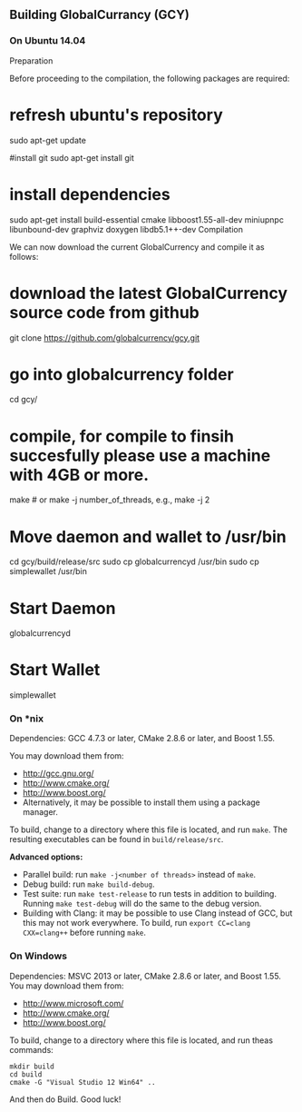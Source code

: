 
## Building GlobalCurrancy (GCY)

### On Ubuntu 14.04

Preparation

Before proceeding to the compilation, the following packages are required:

# refresh ubuntu's repository
sudo apt-get update

#install git
sudo apt-get install git

# install dependencies
sudo apt-get install build-essential cmake libboost1.55-all-dev miniupnpc libunbound-dev graphviz doxygen libdb5.1++-dev
Compilation

We can now download the current GlobalCurrency and compile it as follows:

# download the latest GlobalCurrency source code from github
git clone https://github.com/globalcurrency/gcy.git

# go into globalcurrency folder
cd gcy/

# compile, for compile to finsih succesfully please use a machine with 4GB or more.
make # or make -j number_of_threads, e.g., make -j 2

# Move daemon and wallet to /usr/bin

cd gcy/build/release/src
sudo cp globalcurrencyd /usr/bin
sudo cp simplewallet /usr/bin

# Start Daemon
globalcurrencyd

# Start Wallet
simplewallet


### On *nix

Dependencies: GCC 4.7.3 or later, CMake 2.8.6 or later, and Boost 1.55.

You may download them from:

* http://gcc.gnu.org/
* http://www.cmake.org/
* http://www.boost.org/
* Alternatively, it may be possible to install them using a package manager.

To build, change to a directory where this file is located, and run `make`. The resulting executables can be found in `build/release/src`.

**Advanced options:**

* Parallel build: run `make -j<number of threads>` instead of `make`.
* Debug build: run `make build-debug`.
* Test suite: run `make test-release` to run tests in addition to building. Running `make test-debug` will do the same to the debug version.
* Building with Clang: it may be possible to use Clang instead of GCC, but this may not work everywhere. To build, run `export CC=clang CXX=clang++` before running `make`.

### On Windows
Dependencies: MSVC 2013 or later, CMake 2.8.6 or later, and Boost 1.55. You may download them from:

* http://www.microsoft.com/
* http://www.cmake.org/
* http://www.boost.org/

To build, change to a directory where this file is located, and run theas commands: 
```
mkdir build
cd build
cmake -G "Visual Studio 12 Win64" ..
```

And then do Build.
Good luck!

